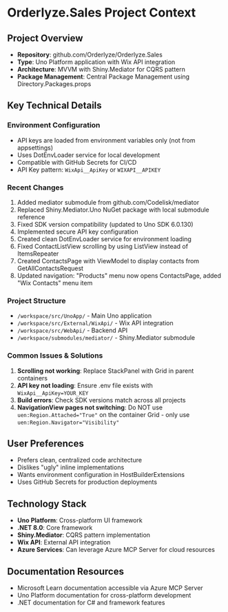 # Orderlyze.Sales Project Context

## Project Overview
- **Repository**: github.com/Orderlyze/Orderlyze.Sales
- **Type**: Uno Platform application with Wix API integration
- **Architecture**: MVVM with Shiny.Mediator for CQRS pattern
- **Package Management**: Central Package Management using Directory.Packages.props

## Key Technical Details

### Environment Configuration
- API keys are loaded from environment variables only (not from appsettings)
- Uses DotEnvLoader service for local development
- Compatible with GitHub Secrets for CI/CD
- API Key pattern: `WixApi__ApiKey` or `WIXAPI__APIKEY`

### Recent Changes
1. Added mediator submodule from github.com/Codelisk/mediator
2. Replaced Shiny.Mediator.Uno NuGet package with local submodule reference
3. Fixed SDK version compatibility (updated to Uno SDK 6.0.130)
4. Implemented secure API key configuration
5. Created clean DotEnvLoader service for environment loading
6. Fixed ContactListView scrolling by using ListView instead of ItemsRepeater
7. Created ContactsPage with ViewModel to display contacts from GetAllContactsRequest
8. Updated navigation: "Products" menu now opens ContactsPage, added "Wix Contacts" menu item

### Project Structure
- `/workspace/src/UnoApp/` - Main Uno application
- `/workspace/src/External/WixApi/` - Wix API integration
- `/workspace/src/WebApi/` - Backend API
- `/workspace/submodules/mediator/` - Shiny.Mediator submodule

### Common Issues & Solutions
1. **Scrolling not working**: Replace StackPanel with Grid in parent containers
2. **API key not loading**: Ensure .env file exists with `WixApi__ApiKey=YOUR_KEY`
3. **Build errors**: Check SDK versions match across all projects
4. **NavigationView pages not switching**: Do NOT use `uen:Region.Attached="True"` on the container Grid - only use `uen:Region.Navigator="Visibility"`

## User Preferences
- Prefers clean, centralized code architecture
- Dislikes "ugly" inline implementations
- Wants environment configuration in HostBuilderExtensions
- Uses GitHub Secrets for production deployments

## Technology Stack
- **Uno Platform**: Cross-platform UI framework
- **.NET 8.0**: Core framework
- **Shiny.Mediator**: CQRS pattern implementation
- **Wix API**: External API integration
- **Azure Services**: Can leverage Azure MCP Server for cloud resources

## Documentation Resources
- Microsoft Learn documentation accessible via Azure MCP Server
- Uno Platform documentation for cross-platform development
- .NET documentation for C# and framework features